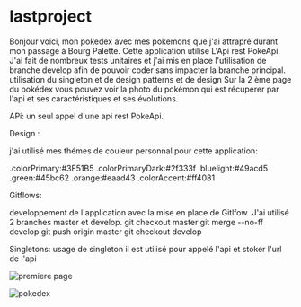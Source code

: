 # lastproject


Bonjour voici, mon pokedex avec mes pokemons que j'ai attrapré durant mon passage à Bourg Palette.
Cette application utilise L'Api rest PokeApi.
J'ai fait de nombreux tests unitaires et j'ai  mis en place  l'utilisation de branche develop afin de pouvoir coder sans impacter la branche principal.
utilisation du singleton et de design patterns et de design
Sur la 2 ème page du pokédex vous pouvez voir la photo du pokémon qui est récuperer par l'api et ses caractéristiques et ses évolutions. 


APi:
un seul appel d'une api rest PokeApi.


Design :

j'ai utilisé mes thémes de couleur personnal pour cette application:

.colorPrimary:#3F51B5
.colorPrimaryDark:#2f333f
.bluelight:#49acd5
.green:#45bc62
.orange:#eaad43
.colorAccent:#ff4081

Gitflows:

developpement de l'application avec la mise en place de Gitlfow .J'ai utilisé 2 branches master et develop.
git checkout master
git merge --no-ff develop
git push origin master 
git checkout develop


Singletons:
usage de singleton
il est utilisé pour appelé l'api et stoker l'url de l'api 


![premiere page](https://user-images.githubusercontent.com/79906373/120117040-7c013180-c18b-11eb-88e0-2860fe485521.PNG)

![pokedex](https://user-images.githubusercontent.com/79906373/120117037-773c7d80-c18b-11eb-8372-fe624610525a.PNG)

